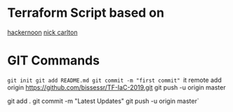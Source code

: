 # Terraform Script based on 
[hackernoon](https://hackernoon.com/manage-aws-vpc-as-infrastructure-as-code-with-terraform-55f2bdb3de2a)
[nick carlton](https://nickcharlton.net/posts/terraform-aws-vpc.html)


# GIT Commands
`git init
git add README.md
git commit -m "first commit"
`it remote add origin https://github.com/bissessr/TF-IaC-2019.git
git push -u origin master

git add . 
git commit -m "Latest Updates"
git push -u origin master`



